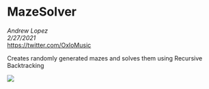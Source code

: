 # **MazeSolver**


*Andrew Lopez*<br/>
*2/27/2021*<br/>
https://twitter.com/OxloMusic


Creates randomly generated mazes and solves them using Recursive Backtracking

![](Demo.gif)
